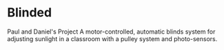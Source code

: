 # Blinded 
Paul and Daniel's Project
A motor-controlled, automatic blinds system for adjusting sunlight in a classroom with a pulley system and photo-sensors.
